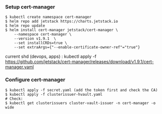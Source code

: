 ### Setup cert-manager ###
```
$ kubectl create namespace cert-manager
$ helm repo add jetstack https://charts.jetstack.io
$ helm repo update
$ helm install cert-manager jetstack/cert-manager \
    --namespace cert-manager \
    --version v1.9.1  \
    --set installCRDs=true \
    --set extraArgs={"--enable-certificate-owner-ref"="true"}
```

current shd (devops, apps) : kubectl apply -f https://github.com/jetstack/cert-manager/releases/download/v1.9.1/cert-manager.yaml
### Configure cert-manager ###
```
$ kubectl apply -f secret.yaml (add the token first and check the CA)
$ kubectl apply -f clusterissuer-hvault.yaml    
# Check:
$ kubectl get clusterissuers cluster-vault-issuer -n cert-manager -o wide
```
